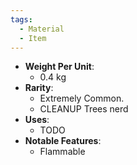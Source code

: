 ```yaml
---
tags:
  - Material
  - Item
---
```

- **Weight Per Unit**:
	- 0.4 kg
- **Rarity**:
	- Extremely Common.
	- CLEANUP Trees nerd
- **Uses**:
	- TODO
- **Notable Features**:
	- Flammable